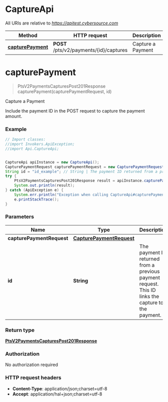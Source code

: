 # CaptureApi

All URIs are relative to *https://apitest.cybersource.com*

Method | HTTP request | Description
------------- | ------------- | -------------
[**capturePayment**](CaptureApi.md#capturePayment) | **POST** /pts/v2/payments/{id}/captures | Capture a Payment


<a name="capturePayment"></a>
# **capturePayment**
> PtsV2PaymentsCapturesPost201Response capturePayment(capturePaymentRequest, id)

Capture a Payment

Include the payment ID in the POST request to capture the payment amount.

### Example
```java
// Import classes:
//import Invokers.ApiException;
//import Api.CaptureApi;


CaptureApi apiInstance = new CaptureApi();
CapturePaymentRequest capturePaymentRequest = new CapturePaymentRequest(); // CapturePaymentRequest | 
String id = "id_example"; // String | The payment ID returned from a previous payment request. This ID links the capture to the payment. 
try {
    PtsV2PaymentsCapturesPost201Response result = apiInstance.capturePayment(capturePaymentRequest, id);
    System.out.println(result);
} catch (ApiException e) {
    System.err.println("Exception when calling CaptureApi#capturePayment");
    e.printStackTrace();
}
```

### Parameters

Name | Type | Description  | Notes
------------- | ------------- | ------------- | -------------
 **capturePaymentRequest** | [**CapturePaymentRequest**](CapturePaymentRequest.md)|  |
 **id** | **String**| The payment ID returned from a previous payment request. This ID links the capture to the payment.  |

### Return type

[**PtsV2PaymentsCapturesPost201Response**](PtsV2PaymentsCapturesPost201Response.md)

### Authorization

No authorization required

### HTTP request headers

 - **Content-Type**: application/json;charset=utf-8
 - **Accept**: application/hal+json;charset=utf-8

